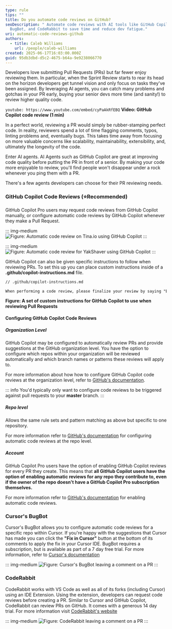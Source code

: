 ```yaml
---
type: rule
tips: ""
title: Do you automate code reviews on GitHub?
seoDescription: " Automate code reviews with AI tools like GitHub Copilot,
  BugBot, and CodeRabbit to save time and reduce dev fatigue."
uri: automatic-code-reviews-github
authors:
  - title: Caleb Williams
    url: /people/caleb-williams
created: 2025-06-17T16:03:00.000Z
guid: 95db3dbd-d5c2-4675-b64a-9e9238066770
---
```

Developers love submitting Pull Requests (PRs) but far fewer enjoy reviewing them. In particular, when the Sprint Review starts to rear its head on the horizon developers get tunnel vision and only focus on tasks they've been assigned. By leveraging AI agents, you can catch many problems and gotchas in your PR early, buying your senior devs more time (and sanity!) to review higher quality code.

`youtube: https://www.youtube.com/embed/cyPaAkRfEBQ`
**Video: GitHub Copilot code review (1 min)**

<!--endintro-->

In a perfect world,  reviewing a PR would simply be rubber-stamping perfect code. In reality, reviewers spend a lot of time flagging comments, typos, linting problems and, eventually bugs. This takes time away from focusing on more valuable concerns like scalability, maintainability, extensibility, and, ultimately the longevity of the code. 

Enter AI agents. AI Agents such as GitHub Copilot are great at improving code quality before putting the PR in front of a senior. By making your code more enjoyable to review, you'll find people won't disappear under a rock whenever you ping them with a PR.


There's a few agents developers can choose for their PR reviewing needs.

### GitHub Copilot Code Reviews (⭐Recommended)

GitHub Copilot Pro users may request code reviews from GitHub Copilot manually, or configure automatic code reviews by GitHub Copilot whenever they make a Pull Request.

::: img-medium
![Figure: Automatic code review on Tina.io using GitHub Copilot](auto-code-review-tina.png)
:::

::: img-medium
![Figure: Automatic code review for YakShaver using GitHub Copilot](yakshaver-code-review.png)
:::


GitHub Copilot can also be given specific instructions to follow when reviewing PRs. To set this up you can place custom instructions inside of a **.github/copilot-instructions.md** file.

```markdown
// .github/copilot-instructions.md 

When performing a code review, please finalize your review by saying "But what do I know, I'm just Cleverbot 2.0"
```

**Figure: A set of custom instructions for GitHub Copilot to use when reviewing Pull Requests**

#### Configuring GitHub Copilot Code Reviews

##### Organization Level

GitHub Copilot may be configured to automatically review PRs and provide suggestions at the GitHub organization level. You have the option to configure which repos within your organization will be reviewed automatically and which branch names or patterns these reviews will apply to. 

For more information about how how to configure GitHub Copilot code reviews at the organization level, refer to [GitHub's documentation](https://docs.github.com/en/copilot/using-github-copilot/code-review/configuring-automatic-code-review-by-copilot#configuring-automatic-code-review-for-repositories-in-an-organization).

::: info
You'd typically only want to configure code reviews to be triggered against pull requests to your **master** branch.
::: 



##### Repo level

Allows the same rule sets and pattern matching as above but specific to one repository.


For more information refer to [GitHub's documentation](https://docs.github.com/en/copilot/using-github-copilot/code-review/configuring-automatic-code-review-by-copilot#configuring-automatic-code-review-for-a-single-repository) for configuring automatic code reviews at the repo level.

##### Account

GitHub Copilot Pro users have the option of enabling GitHub Copilot reviews for every PR they create. This means that **all GitHub Copilot users have the option of enabling automatic reviews for any repo they contribute to, even if the owner of the repo doesn't have a GitHub Copilot Pro subscription themselves.** 

For more information refer to [GitHub's documentation](https://docs.github.com/en/copilot/using-github-copilot/code-review/configuring-automatic-code-review-by-copilot#about-automatic-code-review) for enabling automatic code reviews.




### Cursor's BugBot

Cursor's BugBot allows you to configure automatic code reviews for a specific repo within Cursor. If you're happy with the suggestions that Cursor has made you can click the **"Fix in Cursor"** button at the bottom of its comments to apply the fix in your Cursor IDE. BugBot requires a subscription, but is available as part of a 7 day free trial. For more information, refer to [Cursor's documentation](https://docs.cursor.com/bugbot)

::: img-medium
![Figure: Cursor's BugBot leaving a comment on a PR](cursor-bugbot-example.png)
:::

### CodeRabbit

CodeRabbit works with VS Code as well as all of its forks (including Cursor) using an IDE Extension. Using the extension, developers can request code reviews before creating a PR. Similar to Cursor and GitHub Copilot, CodeRabbit can review PRs on GitHub. It comes with a generous 14 day trial. For more information visit [CodeRabbit's website](https://www.coderabbit.a)

::: img-medium
![Figure: CodeRabbit leaving a comment on a PR](coderabbit.webp)
:::
